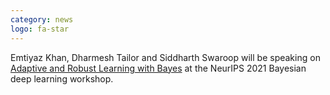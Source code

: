 ```yaml
---
category: news
logo: fa-star
---
```


Emtiyaz Khan, Dharmesh Tailor and Siddharth Swaroop will be speaking on [Adaptive and Robust Learning with Bayes](http://bayesiandeeplearning.org) at the NeurIPS 2021 Bayesian deep learning workshop.

